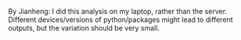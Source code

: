 By Jianheng: I did this analysis on my laptop, rather than the server. Different devices/versions of python/packages might lead to different outputs, but the variation should be very small.